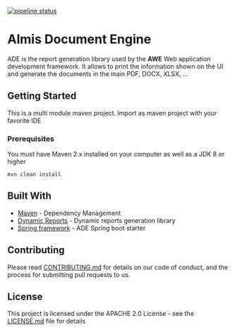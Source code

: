 [![pipeline status](https://gitlab.com/awe-team/ade/badges/master/pipeline.svg)](https://gitlab.com/awe-team/ade/commits/master)
# Almis Document Engine

ADE is the report generation library used by the **AWE** Web application development framework. It allows to print the information shown on the UI and generate the documents in the main PDF, DOCX, XLSX, ...

## Getting Started

This is a multi module maven project. Import as maven project with your favorite IDE

### Prerequisites
You must have Maven 2.x installed on your computer as well as a JDK 8 or higher

```
mvn clean install
```

## Built With
* [Maven](https://maven.apache.org/) - Dependency Management
* [Dynamic Reports](https://github.com/dynamicreports/dynamicreports) - Dynamic reports generation library
* [Spring framework](https://spring.io/) - ADE Spring boot starter

## Contributing

Please read [CONTRIBUTING.md](CONTRIBUTING.md) for details on our code of conduct, and the process for submitting pull requests to us.

## License

This project is licensed under the APACHE 2.0 License - see the [LICENSE.md](LICENSE.md) file for details